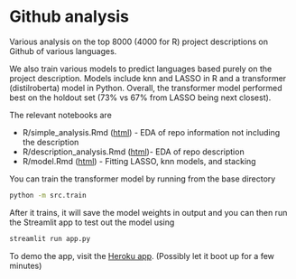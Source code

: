 # Github analysis

Various analysis on the top 8000 (4000 for R) project descriptions on Github of various languages.

We also train various models to predict languages based purely on the project description.  Models include knn and LASSO in R and a transformer (distilroberta) model in Python.  Overall, the transformer model performed best on the holdout set (73% vs 67% from LASSO being next closest).

The relevant notebooks are

* R/simple_analysis.Rmd ([html](https://ilnaes.github.io/gh-analysis/simple_analysis.nb.html)) - EDA of repo information not including the description
* R/description_analysis.Rmd ([html](https://ilnaes.github.io/gh-analysis/description_analysis.nb.html))- EDA of repo description
* R/model.Rmd ([html](https://ilnaes.github.io/gh-analysis/model.html)) - Fitting LASSO, knn models, and stacking

You can train the transformer model by running from the base directory

```sh
python -m src.train
```

After it trains, it will save the model weights in output and you can then run the Streamlit app to test out the model using

```sh
streamlit run app.py
```

To demo the app, visit the [Heroku app](https://ilnaes-gh-analysis.herokuapp.com/).  (Possibly let it boot up for a few minutes)
